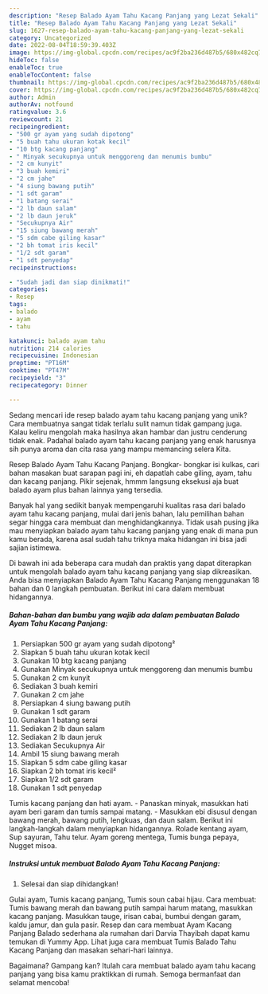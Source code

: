 ```yaml
---
description: "Resep Balado Ayam Tahu Kacang Panjang yang Lezat Sekali"
title: "Resep Balado Ayam Tahu Kacang Panjang yang Lezat Sekali"
slug: 1627-resep-balado-ayam-tahu-kacang-panjang-yang-lezat-sekali
category: Uncategorized
date: 2022-08-04T18:59:39.403Z
image: https://img-global.cpcdn.com/recipes/ac9f2ba236d487b5/680x482cq70/balado-ayam-tahu-kacang-panjang-foto-resep-utama.jpg
hideToc: false
enableToc: true
enableTocContent: false
thumbnail: https://img-global.cpcdn.com/recipes/ac9f2ba236d487b5/680x482cq70/balado-ayam-tahu-kacang-panjang-foto-resep-utama.jpg
cover: https://img-global.cpcdn.com/recipes/ac9f2ba236d487b5/680x482cq70/balado-ayam-tahu-kacang-panjang-foto-resep-utama.jpg
author: Admin
authorAv: notfound
ratingvalue: 3.6
reviewcount: 21
recipeingredient:
- "500 gr ayam yang sudah dipotong"
- "5 buah tahu ukuran kotak kecil"
- "10 btg kacang panjang"
- " Minyak secukupnya untuk menggoreng dan menumis bumbu"
- "2 cm kunyit"
- "3 buah kemiri"
- "2 cm jahe"
- "4 siung bawang putih"
- "1 sdt garam"
- "1 batang serai"
- "2 lb daun salam"
- "2 lb daun jeruk"
- "Secukupnya Air"
- "15 siung bawang merah"
- "5 sdm cabe giling kasar"
- "2 bh tomat iris kecil"
- "1/2 sdt garam"
- "1 sdt penyedap"
recipeinstructions:

- "Sudah jadi dan siap dinikmati!"
categories:
- Resep
tags:
- balado
- ayam
- tahu

katakunci: balado ayam tahu 
nutrition: 214 calories
recipecuisine: Indonesian
preptime: "PT16M"
cooktime: "PT47M"
recipeyield: "3"
recipecategory: Dinner

---
```





Sedang mencari ide resep balado ayam tahu kacang panjang yang unik? Cara membuatnya sangat tidak terlalu sulit namun tidak gampang juga. Kalau keliru mengolah maka hasilnya akan hambar dan justru cenderung tidak enak. Padahal balado ayam tahu kacang panjang yang enak harusnya sih punya aroma dan cita rasa yang mampu memancing selera Kita.





Resep Balado Ayam Tahu Kacang Panjang. Bongkar- bongkar isi kulkas, cari bahan masakan buat sarapan pagi ini, eh dapatlah cabe giling, ayam, tahu dan kacang panjang. Pikir sejenak, hmmm langsung eksekusi aja buat balado ayam plus bahan lainnya yang tersedia.

Banyak hal yang sedikit banyak mempengaruhi kualitas rasa dari balado ayam tahu kacang panjang, mulai dari jenis bahan, lalu pemilihan bahan segar hingga cara membuat dan menghidangkannya. Tidak usah pusing jika mau menyiapkan balado ayam tahu kacang panjang yang enak di mana pun kamu berada, karena asal sudah tahu triknya maka hidangan ini bisa jadi sajian istimewa.






Di bawah ini ada beberapa cara mudah dan praktis yang dapat diterapkan untuk mengolah balado ayam tahu kacang panjang yang siap dikreasikan. Anda bisa menyiapkan Balado Ayam Tahu Kacang Panjang menggunakan 18 bahan dan 0 langkah pembuatan. Berikut ini cara dalam membuat hidangannya.

<!--inarticleads1-->

##### Bahan-bahan dan bumbu yang wajib ada dalam pembuatan Balado Ayam Tahu Kacang Panjang:

1. Persiapkan 500 gr ayam yang sudah dipotong²
1. Siapkan 5 buah tahu ukuran kotak kecil
1. Gunakan 10 btg kacang panjang
1. Gunakan  Minyak secukupnya untuk menggoreng dan menumis bumbu
1. Gunakan 2 cm kunyit
1. Sediakan 3 buah kemiri
1. Gunakan 2 cm jahe
1. Persiapkan 4 siung bawang putih
1. Gunakan 1 sdt garam
1. Gunakan 1 batang serai
1. Sediakan 2 lb daun salam
1. Sediakan 2 lb daun jeruk
1. Sediakan Secukupnya Air
1. Ambil 15 siung bawang merah
1. Siapkan 5 sdm cabe giling kasar
1. Siapkan 2 bh tomat iris kecil²
1. Siapkan 1/2 sdt garam
1. Gunakan 1 sdt penyedap


Tumis kacang panjang dan hati ayam. - Panaskan minyak, masukkan hati ayam beri garam dan tumis sampai matang. - Masukkan ebi disusul dengan bawang merah, bawang putih, lengkuas, dan daun salam. Berikut ini langkah-langkah dalam menyiapkan hidangannya. Rolade kentang ayam, Sup sayuran, Tahu telur. Ayam goreng mentega, Tumis bunga pepaya, Nugget misoa. 

<!--inarticleads2-->

##### Instruksi untuk membuat Balado Ayam Tahu Kacang Panjang:


1. Selesai dan siap dihidangkan!

Gulai ayam, Tumis kacang panjang, Tumis soun cabai hijau. Cara membuat: Tumis bawang merah dan bawang putih sampai harum matang, masukkan kacang panjang. Masukkan tauge, irisan cabai, bumbui dengan garam, kaldu jamur, dan gula pasir. Resep dan cara membuat Ayam Kacang Panjang Balado sederhana ala rumahan dari Darvia Thayibah dapat kamu temukan di Yummy App. Lihat juga cara membuat Tumis Balado Tahu Kacang Panjang dan masakan sehari-hari lainnya. 

Bagaimana? Gampang kan? Itulah cara membuat balado ayam tahu kacang panjang yang bisa kamu praktikkan di rumah. Semoga bermanfaat dan selamat mencoba!
